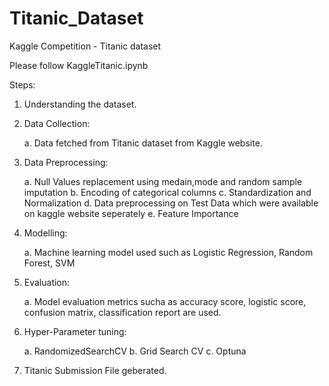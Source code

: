 # Titanic_Dataset
Kaggle Competition - Titanic dataset

Please follow KaggleTitanic.ipynb

Steps:

1.  Understanding the dataset.

2.  Data Collection:

      a. Data fetched from Titanic dataset from Kaggle website.
  
3.  Data Preprocessing:

      a. Null Values replacement using medain,mode and random sample imputation
      b. Encoding of categorical columns
      c. Standardization and Normalization
      d. Data preprocessing on Test Data which were available on kaggle website seperately
      e. Feature Importance
 
4.  Modelling:

      a. Machine learning model used such as Logistic Regression, Random Forest, SVM
  
5.  Evaluation:

      a. Model evaluation metrics sucha as accuracy score, logistic score, confusion matrix, classification report are used.
  
6.  Hyper-Parameter tuning:

      a. RandomizedSearchCV 
      b. Grid Search CV
      c. Optuna 
 
7.  Titanic Submission File geberated.

